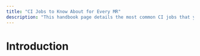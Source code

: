 ```yaml
---
title: "CI Jobs to Know About for Every MR"
description: "This handbook page details the most common CI jobs that you will need to use when testing almost every merge request."
---
```


# Introduction